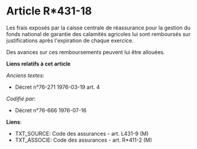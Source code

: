 # Article R*431-18

Les frais exposés par la caisse centrale de réassurance pour la gestion du fonds national de garantie des calamités agricoles
lui sont remboursés sur justifications après l'expiration de chaque exercice.

Des avances sur ces remboursements peuvent lui être allouées.

**Liens relatifs à cet article**

_Anciens textes_:

  - Décret n°76-271 1976-03-19 art. 4

_Codifié par_:

  - Décret n°76-666 1976-07-16

**Liens**:

  - TXT_SOURCE: Code des assurances - art. L431-9 (M)
  - TXT_ASSOCIE: Code des assurances - art. R*411-2 (M)
